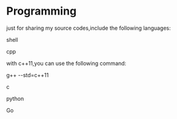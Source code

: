 # Programming
just for sharing my source codes,include the following languages:

shell

cpp

  with c++11,you can use the following command:
  
  g++ --std=c++11
  
c

python

Go
